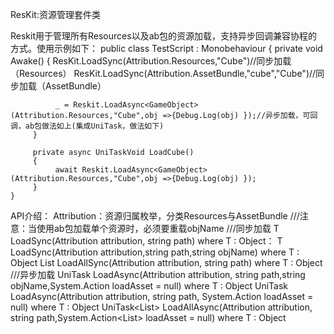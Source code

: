 ResKit:资源管理套件类

Reskit用于管理所有Resources以及ab包的资源加载，支持异步回调兼容协程的方式。使用示例如下：
    public class TestScript : Monobehaviour
    {
         private void Awake()
         {
              ResKit.LoadSync<GameObject>(Attribution.Resources,"Cube")//同步加载（Resources）
              ResKit.LoadSync<GameObject>(Attribution.AssetBundle,"cube","Cube")//同步加载（AssetBundle）
           
              _ = Reskit.LoadAsync<GameObject>(Attribution.Resources,"Cube",obj =>{Debug.Log(obj) });//异步加载，可回调，ab包做法如上(集成UniTask，做法如下)
         }

         private async UniTaskVoid LoadCube()
         {
              await Reskit.LoadAsync<GameObject>(Attribution.Resources,"Cube",obj =>{Debug.Log(obj) });
         }
    }

API介绍：
    Attribution：资源归属枚举，分类Resources与AssetBundle
    ///注意：当使用ab包加载单个资源时，必须要重载objName
    ///同步加载
    T LoadSync<T>(Attribution attribution, string path) where T : Object：
    T LoadSync<T>(Attribution attribution,string path,string objName) where T : Object
    List<T> LoadAllSync<T>(Attribution attribution, string path) where T : Object
    ///异步加载
    UniTask<T> LoadAsync<T>(Attribution attribution, string path,string objName,System.Action<T> loadAsset = null) where T : Object
    UniTask<T> LoadAsync<T>(Attribution attribution, string path, System.Action<T> loadAsset = null) where T : Object
    UniTask<List<T>> LoadAllAsync<T>(Attribution attribution, string path,System.Action<List<T>> loadAsset = null) where T : Object
